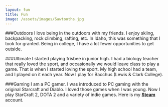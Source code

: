 ```yaml
---
layout: fun
title: Fun
image: /assets/images/Sawtooths.jpg
---
```


###Outdoors
I love being in the outdoors with my friends. I enjoy skiing, backpacking, rock climbing, rafting, etc. In Idaho, this was something that I took for granted. Being in college, I have a lot fewer opportunities to get outside.


###Ultimate
I started playing frisbee in junior high. I had a biology teacher that really loved the sport, and occasionally we would leave class to play a game. That is when I started loving the sport. My high school had a team, and I played on it each year. Now I play for Bacchus (Lewis & Clark College).

###Gaming
I am a PC gamer. I was introduced to PC gaming with the original Starcraft and Diablo. I loved those games when I was young. Now I play StarCraft 2, DOTA 2 and a variety of indie games. Here is my [**Steam**](http://steamcommunity.com/id/Benw5858/games?tab=all) account.